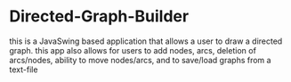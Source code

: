 # Directed-Graph-Builder
this is a JavaSwing based application that allows a user to draw a directed graph.
this app also allows for users to add nodes, arcs, deletion of arcs/nodes, ability to move nodes/arcs, and to save/load graphs from a text-file
